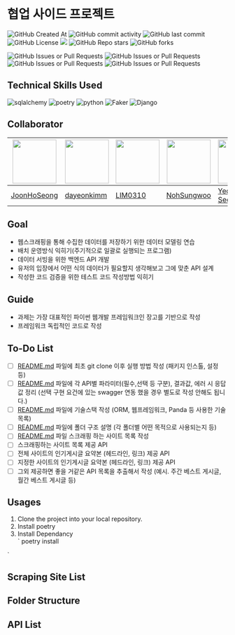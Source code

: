 # 협업 사이드 프로젝트
![GitHub Created At](https://img.shields.io/github/created-at/JoonHoSeong/Collabonate-SideProject)
![GitHub commit activity](https://img.shields.io/github/commit-activity/t/JoonHoSeong/Collabonate-SideProject)
![GitHub last commit](https://img.shields.io/github/last-commit/JoonHoSeong/Collabonate-SideProject)
![GitHub License](https://img.shields.io/github/license/JoonHoSeong/Collabonate-SideProject)
<a href="https://hits.seeyoufarm.com"><img src="https://hits.seeyoufarm.com/api/count/incr/badge.svg?url=https://github.com/JoonHoSeong/Collabonate-SideProject&count_bg=%23D2F3FF&title_bg=%235EEAFF&icon=&icon_color=%23E7E7E7&title=Hits&edge_flat=false"/></a>
![GitHub Repo stars](https://img.shields.io/github/stars/JoonHoSeong/Collabonate-SideProject)
![GitHub forks](https://img.shields.io/github/forks/JoonHoSeong/Collabonate-SideProject)

![GitHub Issues or Pull Requests](https://img.shields.io/github/issues/JoonHoSeong/Collabonate-SideProject)
![GitHub Issues or Pull Requests](https://img.shields.io/github/issues-closed/JoonHoSeong/Collabonate-SideProject)
![GitHub Issues or Pull Requests](https://img.shields.io/github/issues-pr/JoonHoSeong/Collabonate-SideProject)
![GitHub Issues or Pull Requests](https://img.shields.io/github/issues-pr-closed/JoonHoSeong/Collabonate-SideProject)

## Technical Skills Used
![sqlalchemy](https://img.shields.io/badge/sqlalchemy-D71F00?style=for-the-badge&logo=sqlalchemy&logoColor=white)
![poetry](https://img.shields.io/badge/poetry-60A5FA?style=for-the-badge&logo=poetry&logoColor=white)
![python](https://img.shields.io/badge/python-1D9FD7?style=for-the-badge&logo=python&logoColor=white)
![Faker](https://img.shields.io/badge/Faker-3B66BC?style=for-the-badge&logo=&logoColor=white)
![Django](https://img.shields.io/badge/django-%23092E20.svg?style=for-the-badge&logo=django&logoColor=white)

## Collaborator
|[<img src="https://avatars.githubusercontent.com/u/87454608?v=4" width="100">](https://github.com/JoonHoSeong)|[<img src="https://avatars.githubusercontent.com/u/164486991?v=4" width="100">]([dayeonkimm](https://github.com/dayeonkimm))|[<img src="https://avatars.githubusercontent.com/u/84219820?v=4" width="100">](https://github.com/LSY310)|[<img src="https://avatars.githubusercontent.com/u/164475356?v=4" width="100">](https://github.com/NohSungwoo)|[<img src="https://avatars.githubusercontent.com/u/164370715?v=4" width="100">](https://github.com/Moon-Nights)|
|---------------------------------------|---------------------------------------|---------------------------------------|---------------------------------------|---------------------------------------|
|[JoonHoSeong](https://github.com/JoonHoSeong)|[dayeonkimm](https://github.com/dayeonkimm)|[LIM0310](https://github.com/LSY310)|[NohSungwoo](https://github.com/NohSungwoo)|[YeongJoong Seok](https://github.com/Moon-Nights)|


## Goal
- 웹스크래핑을 통해 수집한 데이터를 저장하기 위한 데이터 모델링 연습
- 배치 운영방식 익히기(주기적으로 일괄로 실행되는 프로그램)
- 데이터 서빙을 위한 백엔드 API 개발
- 유저의 입장에서 어떤 식의 데이터가 필요할지 생각해보고 그에 맞춘 API 설계
- 작성한 코드 검증을 위한 테스트 코드 작성방법 익히기

## Guide
- 과제는 가장 대표적인 파이썬 웹개발 프레임워크인 장고를 기반으로 작성
- 프레임워크 독립적인 코드로 작성

## To-Do List
- [ ]  [README.md](http://readme.md/) 파일에 최초 git clone 이후 실행 방법 작성 (패키지 인스톨, 설정 등)
- [ ]  [README.md](http://readme.md/) 파일에 각 API별 파라미터(필수,선택 등 구분), 결과값, 에러 시 응답 값 정리 (선택 구현 요건에 있는 swagger 연동 했을 경우 별도로 작성 안해도 됩니다.)
- [ ]  [README.md](http://readme.md/) 파일에 기술스택 작성 (ORM, 웹프레임워크, Panda 등 사용한 기술목록)
- [ ]  [README.md](http://readme.md/) 파일에 폴더 구조 설명 (각 폴더별 어떤 목적으로 사용되는지 등)
- [ ]  [README.md](http://readme.md/) 파일 스크래핑 하는 사이트 목록 작성
- [ ]  스크래핑하는 사이트 목록 제공 API
- [ ]  전체 사이트의 인기게시글 요약본 (헤드라인, 링크) 제공 API
- [ ]  지정한 사이트의 인기게시글 요약본 (헤드라인, 링크) 제공 API
- [ ]  그외 제공하면 좋을 거같은 API 목록을 추출해서 작성 (예시. 주간 베스트 게시글, 월간 베스트 게시글 등)

## Usages
1. Clone the project into your local repository.
2. Install poetry
3. Install Dependancy  
`
poetry install

`

## Scraping Site List

## Folder Structure

## API List

